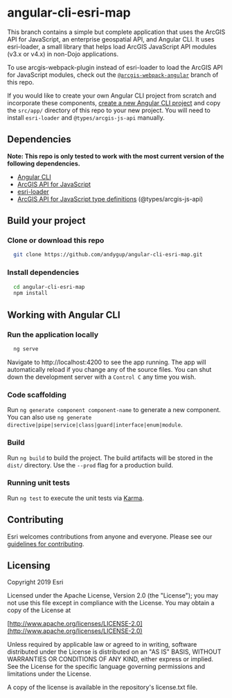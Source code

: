 # angular-cli-esri-map

This branch contains a simple but complete application that uses the ArcGIS API for JavaScript, an enterprise geospatial API, and Angular CLI. It uses esri-loader, a small library that helps load ArcGIS JavaScript API modules (v3.x or v4.x) in non-Dojo applications.

To use arcgis-webpack-plugin instead of esri-loader to load the ArcGIS API for JavaScript modules, check out the [`@arcgis-webpack-angular`](https://github.com/Esri/angular-cli-/tree/arcgis-webpack-angular) branch of this repo.

If you would like to create your own Angular CLI project from scratch and incorporate these components, [create a new Angular CLI project](https://cli.angular.io/) and copy the `src/app/` directory of this repo to your new project. You will need to install `esri-loader` and `@types/arcgis-js-api` manually.

## Dependencies

**Note: This repo is only tested to work with the most current version of the following dependencies.**

- [Angular CLI](https://github.com/angular/angular-cli)
- [ArcGIS API for JavaScript](https://developers.arcgis.com/javascript/)
- [esri-loader](https://github.com/Esri/esri-loader)
- [ArcGIS API for JavaScript type definitions](https://github.com/Esri/jsapi-resources/tree/master/4.x/typescript) (@types/arcgis-js-api)

## Build your project

### Clone or download this repo

```bash
  git clone https://github.com/andygup/angular-cli-esri-map.git
```

### Install dependencies

```bash
  cd angular-cli-esri-map
  npm install
```

## Working with Angular CLI

### Run the application locally

```bash
  ng serve
```

Navigate to http://localhost:4200 to see the app running. The app will automatically reload if you change any of the source files. You can shut down the development server with a `Control C` any time you wish.

### Code scaffolding

Run `ng generate component component-name` to generate a new component. You can also use `ng generate directive|pipe|service|class|guard|interface|enum|module`.

### Build

Run `ng build` to build the project. The build artifacts will be stored in the `dist/` directory. Use the `--prod` flag for a production build.

### Running unit tests

Run `ng test` to execute the unit tests via [Karma](https://karma-runner.github.io).

## Contributing

Esri welcomes contributions from anyone and everyone. Please see our [guidelines for contributing](https://github.com/esri/contributing).

## Licensing

Copyright 2019 Esri

Licensed under the Apache License, Version 2.0 (the "License"); you may not use this file except in compliance with the License. You may obtain a copy of the License at

[http://www.apache.org/licenses/LICENSE-2.0](http://www.apache.org/licenses/LICENSE-2.0)

Unless required by applicable law or agreed to in writing, software distributed under the License is distributed on an "AS IS" BASIS, WITHOUT WARRANTIES OR CONDITIONS OF ANY KIND, either express or implied. See the License for the specific language governing permissions and limitations under the License.

A copy of the license is available in the repository's license.txt file.
